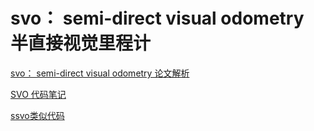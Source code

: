 # svo： semi-direct visual odometry 半直接视觉里程计

[svo： semi-direct visual odometry 论文解析](https://blog.csdn.net/heyijia0327/article/details/51083398)

[SVO 代码笔记](https://blog.csdn.net/heyijia0327/article/details/51649082)

[ssvo类似代码](https://github.com/kokerf/ssvo)
